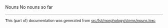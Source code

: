 Nouns
No nouns so far

* * *

<small>This (part of) documentation was generated from [src/fst/morphology/stems/nouns.lexc](https://github.com/giellalt/lang-nds/blob/main/src/fst/morphology/stems/nouns.lexc)</small>

